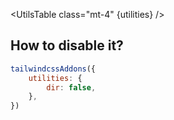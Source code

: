 <script>
	import UtilsTable from '$lib/UtilsTable.svelte'
	const utilities = {
		'.dir-rtl': {
			'direction': 'rtl',
		},
		'.dir-ltr': {
			'direction': 'ltr',
		},
	}
</script>

<UtilsTable class="mt-4" {utilities} />

## How to disable it?

```js
tailwindcssAddons({
	utilities: {
		dir: false,
	},
})
```
